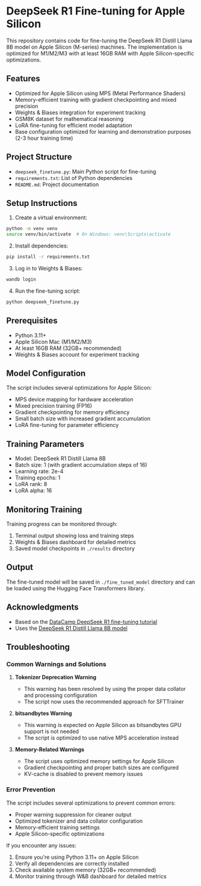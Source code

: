 # DeepSeek R1 Fine-tuning for Apple Silicon

This repository contains code for fine-tuning the DeepSeek R1 Distill Llama 8B model on Apple Silicon (M-series) machines. The implementation is optimized for M1/M2/M3 with at least 16GB RAM with Apple Silicon-specific optimizations.

## Features

- Optimized for Apple Silicon using MPS (Metal Performance Shaders)
- Memory-efficient training with gradient checkpointing and mixed precision
- Weights & Biases integration for experiment tracking
- GSM8K dataset for mathematical reasoning
- LoRA fine-tuning for efficient model adaptation
- Base configuration optimized for learning and demonstration purposes (2-3 hour training time)

## Project Structure

- `deepseek_finetune.py`: Main Python script for fine-tuning
- `requirements.txt`: List of Python dependencies
- `README.md`: Project documentation

## Setup Instructions

1. Create a virtual environment:

```bash
python -m venv venv
source venv/bin/activate  # On Windows: venv\Scripts\activate
```

2. Install dependencies:

```bash
pip install -r requirements.txt
```

3. Log in to Weights & Biases:

```bash
wandb login
```

4. Run the fine-tuning script:

```bash
python deepseek_finetune.py
```

## Prerequisites

- Python 3.11+
- Apple Silicon Mac (M1/M2/M3)
- At least 16GB RAM (32GB+ recommended)
- Weights & Biases account for experiment tracking

## Model Configuration

The script includes several optimizations for Apple Silicon:

- MPS device mapping for hardware acceleration
- Mixed precision training (FP16)
- Gradient checkpointing for memory efficiency
- Small batch size with increased gradient accumulation
- LoRA fine-tuning for parameter efficiency

## Training Parameters

- Model: DeepSeek R1 Distill Llama 8B
- Batch size: 1 (with gradient accumulation steps of 16)
- Learning rate: 2e-4
- Training epochs: 1
- LoRA rank: 8
- LoRA alpha: 16

## Monitoring Training

Training progress can be monitored through:

1. Terminal output showing loss and training steps
2. Weights & Biases dashboard for detailed metrics
3. Saved model checkpoints in `./results` directory

## Output

The fine-tuned model will be saved in `./fine_tuned_model` directory and can be loaded using the Hugging Face Transformers library.

## Acknowledgments

- Based on the [DataCamp DeepSeek R1 fine-tuning tutorial](https://www.datacamp.com/tutorial/fine-tuning-deepseek-r1-reasoning-model)
- Uses the [DeepSeek R1 Distill Llama 8B model](https://huggingface.co/deepseek-ai/DeepSeek-R1-Distill-Llama-8B)

## Troubleshooting

### Common Warnings and Solutions

1. **Tokenizer Deprecation Warning**
   - This warning has been resolved by using the proper data collator and processing configuration
   - The script now uses the recommended approach for SFTTrainer

2. **bitsandbytes Warning**
   - This warning is expected on Apple Silicon as bitsandbytes GPU support is not needed
   - The script is optimized to use native MPS acceleration instead

3. **Memory-Related Warnings**
   - The script uses optimized memory settings for Apple Silicon
   - Gradient checkpointing and proper batch sizes are configured
   - KV-cache is disabled to prevent memory issues

### Error Prevention

The script includes several optimizations to prevent common errors:

- Proper warning suppression for cleaner output
- Optimized tokenizer and data collator configuration
- Memory-efficient training settings
- Apple Silicon-specific optimizations

If you encounter any issues:

1. Ensure you're using Python 3.11+ on Apple Silicon
2. Verify all dependencies are correctly installed
3. Check available system memory (32GB+ recommended)
4. Monitor training through W&B dashboard for detailed metrics
